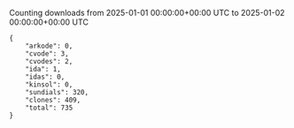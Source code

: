 
Counting downloads from 2025-01-01 00:00:00+00:00 UTC to 2025-01-02 00:00:00+00:00 UTC

```
{
    "arkode": 0,
    "cvode": 3,
    "cvodes": 2,
    "ida": 1,
    "idas": 0,
    "kinsol": 0,
    "sundials": 320,
    "clones": 409,
    "total": 735
}
```
